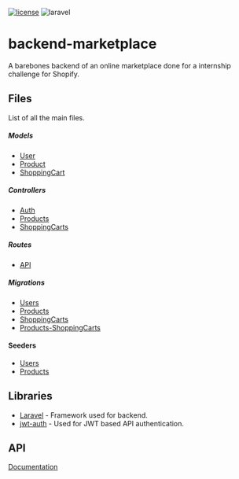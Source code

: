 [![license](https://img.shields.io/github/license/mashape/apistatus.svg)](LICENSE)
![laravel](https://img.shields.io/badge/laravel-v7.1.3-brightgreen.svg)

# backend-marketplace
A barebones backend of an online marketplace done for a internship challenge for Shopify.

## Files
List of all the main files.

##### Models
 * [User](app/User.php)
 * [Product](app/Product.php)
 * [ShoppingCart](app/ShoppingCart.php)
##### Controllers
 * [Auth](app/Http/Controllers/Auth/AuthController.php)
 * [Products](app/Http/Controllers/API/ProductsController.php)
 * [ShoppingCarts](app/Http/Controllers/API/ShoppingCartsController.php)
##### Routes
 * [API](/routes/api.php)
##### Migrations
 * [Users](/database/migrations/2014_10_12_000000_create_users_table.php)
 * [Products](/database/migrations/2019_01_15_222335_create_products_table.php)
 * [ShoppingCarts](/database/migrations/2019_01_17_181938_create_shopping_carts_table.php)
 * [Products-ShoppingCarts](/database/migrations/2019_01_17_191151_create_product_shoppingcart_table.php)
#### Seeders
 * [Users](/database/seeds/UserTableSeeder.php)
 * [Products](/database/seeds/ProductsTableSeeder.php)
  
## Libraries
- [Laravel](https://github.com/laravel/laravel) - Framework used for backend.
- [jwt-auth](https://github.com/tymondesigns/jwt-auth) - Used for JWT based API authentication.

## API
[Documentation](https://documenter.getpostman.com/view/4241142/SVmyQxLF?version=latest#e4f23414-4843-4b8f-a668-9225ae934e04)
